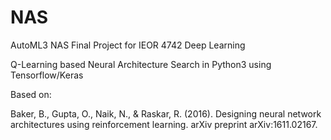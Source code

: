 # NAS
AutoML3 NAS Final Project for IEOR 4742 Deep Learning

Q-Learning based Neural Architecture Search in Python3 using Tensorflow/Keras

Based on:

Baker, B., Gupta, O., Naik, N., & Raskar, R. (2016). Designing neural network architectures using reinforcement learning. arXiv preprint arXiv:1611.02167.
